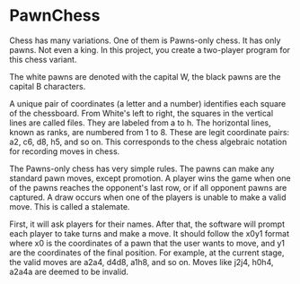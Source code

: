 # PawnChess
Chess has many variations. One of them is Pawns-only chess. It has only pawns. Not even a king. In this project, you create a two-player program for this chess variant.

The white pawns are denoted with the capital W, the black pawns are the capital B characters.

A unique pair of coordinates (a letter and a number) identifies each square of the chessboard. From White's left to right, the squares in the vertical lines are called files. They are labeled from a to h. The horizontal lines, known as ranks, are numbered from 1 to 8. These are legit coordinate pairs: a2, c6, d8, h5, and so on. This corresponds to the chess algebraic notation for recording moves in chess.

The Pawns-only chess has very simple rules. The pawns can make any standard pawn moves, except promotion. A player wins the game when one of the pawns reaches the opponent's last row, or if all opponent pawns are captured. A draw occurs when one of the players is unable to make a valid move. This is called a stalemate.

First, it will ask players for their names. After that, the software will prompt each player to take turns and make a move. It should follow the x0y1 format where x0 is the coordinates of a pawn that the user wants to move, and y1 are the coordinates of the final position. For example, at the current stage, the valid moves are a2a4, d4d8, a1h8, and so on. Moves like j2j4, h0h4, a2a4a are deemed to be invalid.
